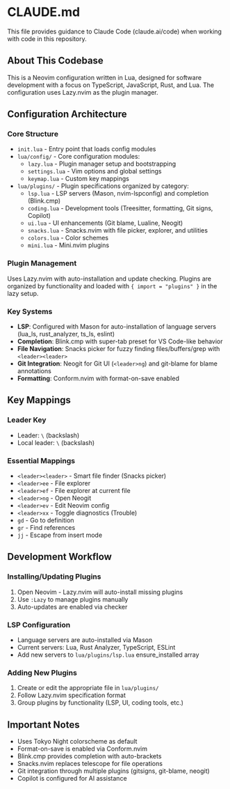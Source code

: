 # CLAUDE.md

This file provides guidance to Claude Code (claude.ai/code) when working with code in this repository.

## About This Codebase

This is a Neovim configuration written in Lua, designed for software development with a focus on TypeScript, JavaScript, Rust, and Lua. The configuration uses Lazy.nvim as the plugin manager.

## Configuration Architecture

### Core Structure
- `init.lua` - Entry point that loads config modules
- `lua/config/` - Core configuration modules:
  - `lazy.lua` - Plugin manager setup and bootstrapping
  - `settings.lua` - Vim options and global settings
  - `keymap.lua` - Custom key mappings
- `lua/plugins/` - Plugin specifications organized by category:
  - `lsp.lua` - LSP servers (Mason, nvim-lspconfig) and completion (Blink.cmp)
  - `coding.lua` - Development tools (Treesitter, formatting, Git signs, Copilot)
  - `ui.lua` - UI enhancements (Git blame, Lualine, Neogit)
  - `snacks.lua` - Snacks.nvim with file picker, explorer, and utilities
  - `colors.lua` - Color schemes
  - `mini.lua` - Mini.nvim plugins

### Plugin Management
Uses Lazy.nvim with auto-installation and update checking. Plugins are organized by functionality and loaded with `{ import = "plugins" }` in the lazy setup.

### Key Systems
- **LSP**: Configured with Mason for auto-installation of language servers (lua_ls, rust_analyzer, ts_ls, eslint)
- **Completion**: Blink.cmp with super-tab preset for VS Code-like behavior
- **File Navigation**: Snacks picker for fuzzy finding files/buffers/grep with `<leader><leader>`
- **Git Integration**: Neogit for Git UI (`<leader>ng`) and git-blame for blame annotations
- **Formatting**: Conform.nvim with format-on-save enabled

## Key Mappings

### Leader Key
- Leader: `\` (backslash)
- Local leader: `\` (backslash)

### Essential Mappings
- `<leader><leader>` - Smart file finder (Snacks picker)
- `<leader>ee` - File explorer
- `<leader>ef` - File explorer at current file
- `<leader>ng` - Open Neogit
- `<leader>ev` - Edit Neovim config
- `<leader>xx` - Toggle diagnostics (Trouble)
- `gd` - Go to definition
- `gr` - Find references
- `jj` - Escape from insert mode

## Development Workflow

### Installing/Updating Plugins
1. Open Neovim - Lazy.nvim will auto-install missing plugins
2. Use `:Lazy` to manage plugins manually
3. Auto-updates are enabled via checker

### LSP Configuration
- Language servers are auto-installed via Mason
- Current servers: Lua, Rust Analyzer, TypeScript, ESLint
- Add new servers to `lua/plugins/lsp.lua` ensure_installed array

### Adding New Plugins
1. Create or edit the appropriate file in `lua/plugins/`
2. Follow Lazy.nvim specification format
3. Group plugins by functionality (LSP, UI, coding tools, etc.)

## Important Notes

- Uses Tokyo Night colorscheme as default
- Format-on-save is enabled via Conform.nvim
- Blink.cmp provides completion with auto-brackets
- Snacks.nvim replaces telescope for file operations
- Git integration through multiple plugins (gitsigns, git-blame, neogit)
- Copilot is configured for AI assistance